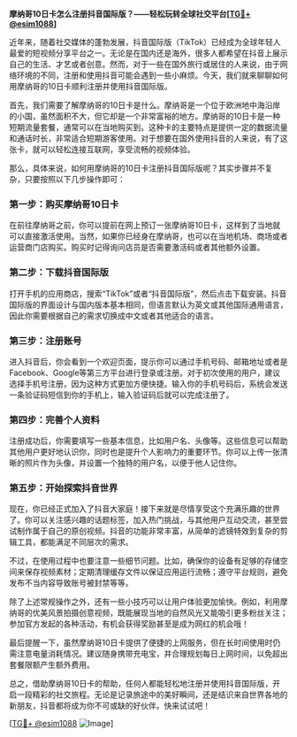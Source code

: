 **摩纳哥10日卡怎么注册抖音国际版？——轻松玩转全球社交平台[[TG💪+ @esim1088](https://t.me/s/esim1088)]**

近年来，随着社交媒体的蓬勃发展，抖音国际版（TikTok）已经成为全球年轻人最爱的短视频分享平台之一。无论是在国内还是海外，很多人都希望在抖音上展示自己的生活、才艺或者创意。然而，对于一些在国外旅行或居住的人来说，由于网络环境的不同，注册和使用抖音可能会遇到一些小麻烦。今天，我们就来聊聊如何用摩纳哥的10日卡顺利注册并使用抖音国际版。

首先，我们需要了解摩纳哥的10日卡是什么。摩纳哥是一个位于欧洲地中海沿岸的小国，虽然面积不大，但它却是一个非常富裕的地方。摩纳哥的10日卡是一种短期流量套餐，通常可以在当地购买到。这种卡的主要特点是提供一定的数据流量和通话时长，非常适合短期游客使用。对于想要在国外使用抖音的人来说，有了这张卡，就可以轻松连接互联网，享受流畅的视频体验。

那么，具体来说，如何用摩纳哥的10日卡注册抖音国际版呢？其实步骤并不复杂，只要按照以下几步操作即可：

### 第一步：购买摩纳哥10日卡

在前往摩纳哥之前，你可以提前在网上预订一张摩纳哥10日卡，这样到了当地就可以直接激活使用。当然，如果你已经身在摩纳哥，也可以在当地机场、商场或者运营商门店购买。购买时记得询问店员是否需要激活码或者其他额外设置。

### 第二步：下载抖音国际版

打开手机的应用商店，搜索“TikTok”或者“抖音国际版”，然后点击下载安装。抖音国际版的界面设计与国内版本基本相同，但语言默认为英文或其他国际通用语言，因此你需要根据自己的需求切换成中文或者其他适合的语言。

### 第三步：注册账号

进入抖音后，你会看到一个欢迎页面，提示你可以通过手机号码、邮箱地址或者是Facebook、Google等第三方平台进行登录或注册。对于初次使用的用户，建议选择手机号注册，因为这种方式更加方便快捷。输入你的手机号码后，系统会发送一条验证码短信到你的手机上，输入验证码后就可以完成注册了。

### 第四步：完善个人资料

注册成功后，你需要填写一些基本信息，比如用户名、头像等。这些信息可以帮助其他用户更好地认识你，同时也是提升个人影响力的重要环节。你可以上传一张清晰的照片作为头像，并设置一个独特的用户名，以便于他人记住你。

### 第五步：开始探索抖音世界

现在，你已经正式加入了抖音大家庭！接下来就是尽情享受这个充满乐趣的世界了。你可以关注感兴趣的话题标签，加入热门挑战，与其他用户互动交流，甚至尝试制作属于自己的原创视频。抖音的功能非常丰富，从简单的滤镜特效到复杂的剪辑工具，都能满足不同层次的需求。

不过，在使用过程中也要注意一些细节问题。比如，确保你的设备有足够的存储空间来保存视频素材；定期清理缓存文件以保证应用运行流畅；遵守平台规则，避免发布不当内容导致账号被封禁等等。

除了上述常规操作之外，还有一些小技巧可以让用户体验更加愉快。例如，利用摩纳哥的优美风景拍摄创意视频，既能展现当地的自然风光又能吸引更多粉丝关注；参加官方发起的各种活动，有机会获得奖励甚至是成为网红的机会哦！

最后提醒一下，虽然摩纳哥10日卡提供了便捷的上网服务，但在长时间使用时仍需注意电量消耗情况。建议随身携带充电宝，并合理规划每日上网时间，以免超出套餐限额产生额外费用。

总之，借助摩纳哥10日卡的帮助，任何人都能轻松地注册并使用抖音国际版，开启一段精彩的社交旅程。无论是记录旅途中的美好瞬间，还是结识来自世界各地的新朋友，抖音都将成为你不可或缺的好伙伴。快来试试吧！

[[TG💪+ @esim1088](https://t.me/s/esim1088) ![Image](https://i.postimg.cc/4NQfJmqS/Snipaste-2025-05-13-00-14-12.png)]